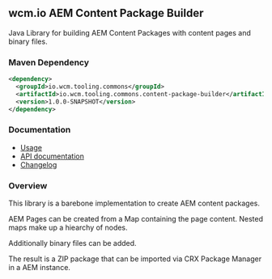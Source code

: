 ## wcm.io AEM Content Package Builder

Java Library for building AEM Content Packages with content pages and binary files.


### Maven Dependency

```xml
<dependency>
  <groupId>io.wcm.tooling.commons</groupId>
  <artifactId>io.wcm.tooling.commons.content-package-builder</artifactId>
  <version>1.0.0-SNAPSHOT</version>
</dependency>
```

### Documentation

* [Usage](usage.html)
* [API documentation](apidocs/)
* [Changelog](changes-report.html)


### Overview

This library is a barebone implementation to create AEM content packages.

AEM Pages can be created from a Map containing the page content. Nested maps make up a hiearchy of nodes.

Additionally binary files can be added.

The result is a ZIP package that can be imported via CRX Package Manager in a AEM instance.
